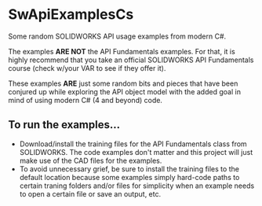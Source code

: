 # SwApiExamplesCs
Some random SOLIDWORKS API usage examples from modern C#.

The examples **ARE NOT** the API Fundamentals examples. For that, it is highly recommend that you take an official SOLIDWORKS API Fundamentals course (check w/your VAR to see if they offer it).

These examples **ARE** just some random bits and pieces that have been conjured up while exploring the API object model with the added goal in mind of using modern C# (4 and beyond) code.

## To run the examples...

- Download/install the training files for the API Fundamentals class from SOLIDWORKS. The code examples don't matter and this project will just make use of the CAD files for the examples.
- To avoid unnecessary grief, be sure to install the training files to the default location because some examples simply hard-code paths to certain traning folders and/or files for simplicity when an example needs to open a certain file or save an output, etc.
